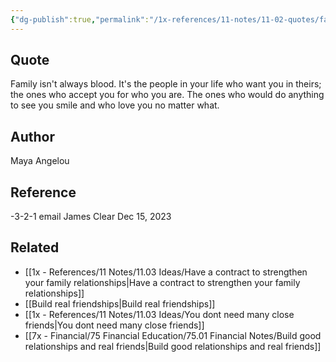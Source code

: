 ```yaml
---
{"dg-publish":true,"permalink":"/1x-references/11-notes/11-02-quotes/family-is-the-people-in-your-life-who-want-you-in-thiers-and-accept-you-for-who-you-are-maya-angelou/","title":"Family is the people in your life who want you in thiers and accept you for who you are - Maya Angelou","dgShowBacklinks":false}
---
```



## Quote
Family isn't always blood. It's the people in your life who want you in theirs; the ones who accept you for who you are. The ones who would do anything to see you smile and who love you no matter what.

## Author
Maya Angelou

## Reference
-3-2-1 email James Clear Dec 15, 2023

## Related
- [[1x - References/11 Notes/11.03 Ideas/Have a contract to strengthen your family relationships\|Have a contract to strengthen your family relationships]]
- [[Build real friendships\|Build real friendships]]
- [[1x - References/11 Notes/11.03 Ideas/You dont need many close friends\|You dont need many close friends]]
- [[7x - Financial/75 Financial Education/75.01 Financial Notes/Build good relationships and real friends\|Build good relationships and real friends]]